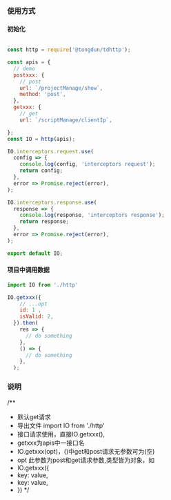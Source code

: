 

### 使用方式

#### 初始化

```javascript

const http = require('@tongdun/tdhttp');

const apis = {
  // demo
  postxxx: {
    // post
    url: `/projectManage/show`,
    method: 'post',
  },
  getxxx: {
    // get
    url: `/scriptManage/clientIp`,

};
const IO = http(apis);

IO.interceptors.request.use(
  config => {
    console.log(config, 'interceptors request');
    return config;
  },
  error => Promise.reject(error),
);

IO.interceptors.response.use(
  response => {
    console.log(response, 'interceptors response');
    return response;
  },
  error => Promise.reject(error),
);

export default IO;

```

#### 项目中调用数据

```javascript
import IO from './http'

IO.getxxx({
    // ...opt
    id: 1 ,
    isValid: 2,
  }).then(
    res => {
      // do something
    },
    () => {
      // do something
    },
  );
```

### 说明

/**
 * 默认get请求
 * 导出文件 import IO from './http'
 * 接口请求使用，直接IO.getxxx(),
 * getxxx为apis中一接口名
 * IO.getxxx(opt)，()中get和post请求无参数可为(空)
 * opt 此参数为post和get请求参数,类型皆为对象，如
 * IO.getxxx({
 *   key: value,
 *   key: value,
 * })
 */
